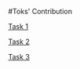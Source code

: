 #Toks' Contribution

[Task 1](https://github.com/zuri-training/price_compare_team_23/issues/5)

[Task 2](https://github.com/zuri-training/price_compare_team_23/issues/32)

[Task 3](https://github.com/zuri-training/price_compare_team_23/issues/44)